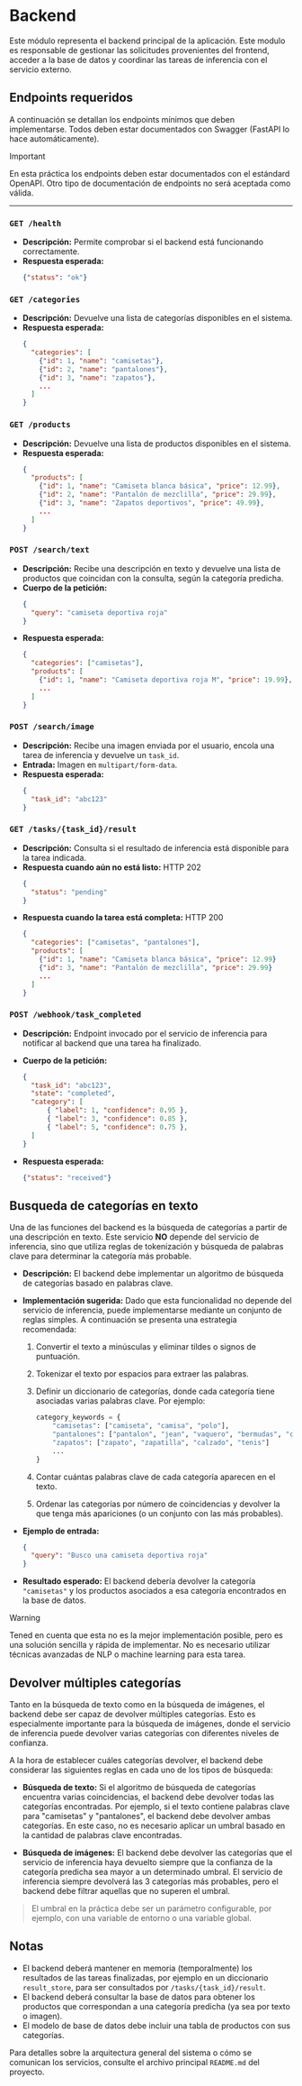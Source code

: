 # Backend

Este módulo representa el backend principal de la aplicación. Este modulo es responsable de gestionar las solicitudes provenientes del frontend, acceder a la base de datos y coordinar las tareas de inferencia con el servicio externo.

## Endpoints requeridos

A continuación se detallan los endpoints mínimos que deben implementarse. Todos deben estar documentados con Swagger (FastAPI lo hace automáticamente).

> [!IMPORTANT]
> En esta práctica los endpoints deben estar documentados con el estándard OpenAPI. Otro tipo de documentación de endpoints no será aceptada como válida.

---

### `GET /health`

- **Descripción:** Permite comprobar si el backend está funcionando correctamente.
- **Respuesta esperada:**
  ```json
  {"status": "ok"}
  ```

### `GET /categories`
- **Descripción:** Devuelve una lista de categorías disponibles en el sistema.
- **Respuesta esperada:**
  ```json
  {
    "categories": [
      {"id": 1, "name": "camisetas"},
      {"id": 2, "name": "pantalones"},
      {"id": 3, "name": "zapatos"},
      ...
    ]
  }
  ```

### `GET /products`
- **Descripción:** Devuelve una lista de productos disponibles en el sistema.
- **Respuesta esperada:**
  ```json
  {
    "products": [
      {"id": 1, "name": "Camiseta blanca básica", "price": 12.99},
      {"id": 2, "name": "Pantalón de mezclilla", "price": 29.99},
      {"id": 3, "name": "Zapatos deportivos", "price": 49.99},
      ...
    ]
  }
  ```

### `POST /search/text`

- **Descripción:** Recibe una descripción en texto y devuelve una lista de productos que coincidan con la consulta, según la categoría predicha.
- **Cuerpo de la petición:**
  ```json
  {
    "query": "camiseta deportiva roja"
  }
  ```
- **Respuesta esperada:**
  ```json
  {
    "categories": ["camisetas"],
    "products": [
      {"id": 1, "name": "Camiseta deportiva roja M", "price": 19.99},
      ...
    ]
  }
  ```


### `POST /search/image`

- **Descripción:** Recibe una imagen enviada por el usuario, encola una tarea de inferencia y devuelve un `task_id`.
- **Entrada:** Imagen en `multipart/form-data`.
- **Respuesta esperada:**
  ```json
  {
    "task_id": "abc123"
  }
  ```


### `GET /tasks/{task_id}/result`

- **Descripción:** Consulta si el resultado de inferencia está disponible para la tarea indicada.
- **Respuesta cuando aún no está listo:** HTTP 202
  ```json
  {
    "status": "pending"
  }
  ```
- **Respuesta cuando la tarea está completa:** HTTP 200
  ```json
  {
    "categories": ["camisetas", "pantalones"],
    "products": [
      {"id": 1, "name": "Camiseta blanca básica", "price": 12.99}
      {"id": 3, "name": "Pantalón de mezclilla", "price": 29.99}
      ...
    ]
  }
  ```


### `POST /webhook/task_completed`

- **Descripción:** Endpoint invocado por el servicio de inferencia para notificar al backend que una tarea ha finalizado.

- **Cuerpo de la petición:**
  ```json
  {
    "task_id": "abc123",
    "state": "completed",
    "category": [
        { "label": 1, "confidence": 0.95 },
        { "label": 3, "confidence": 0.85 },
        { "label": 5, "confidence": 0.75 },
    ]
  }
  ```
- **Respuesta esperada:**
  ```json
  {"status": "received"}
  ```

## Busqueda de categorías en texto

Una de las funciones del backend es la búsqueda de categorías a partir de una descripción en texto. Este servicio **NO** depende del servicio de inferencia, sino que utiliza reglas de tokenización y búsqueda de palabras clave para determinar la categoría más probable.

- **Descripción:** El backend debe implementar un algoritmo de búsqueda de categorías basado en palabras clave.

- **Implementación sugerida:** Dado que esta funcionalidad no depende del servicio de inferencia, puede implementarse mediante un conjunto de reglas simples. A continuación se presenta una estrategia recomendada:
  1. Convertir el texto a minúsculas y eliminar tildes o signos de puntuación.
  2. Tokenizar el texto por espacios para extraer las palabras.
  3. Definir un diccionario de categorías, donde cada categoría tiene asociadas varias palabras clave. Por ejemplo:

     ```python
     category_keywords = {
         "camisetas": ["camiseta", "camisa", "polo"],
         "pantalones": ["pantalon", "jean", "vaquero", "bermudas", "chinos"],
         "zapatos": ["zapato", "zapatilla", "calzado", "tenis"]
         ...
     }
     ```

  4. Contar cuántas palabras clave de cada categoría aparecen en el texto.
  5. Ordenar las categorías por número de coincidencias y devolver la que tenga más apariciones (o un conjunto con las más probables).

- **Ejemplo de entrada:**
  ```json
  {
    "query": "Busco una camiseta deportiva roja"
  }
  ```

- **Resultado esperado:** El backend debería devolver la categoría `"camisetas"` y los productos asociados a esa categoría encontrados en la base de datos.

> [!WARNING]
> Tened en cuenta que esta no es la mejor implementación posible, pero es una solución sencilla y rápida de implementar. No es necesario utilizar técnicas avanzadas de NLP o machine learning para esta tarea.

## Devolver múltiples categorías

Tanto en la búsqueda de texto como en la búsqueda de imágenes, el backend debe ser capaz de devolver múltiples categorías. Esto es especialmente importante para la búsqueda de imágenes, donde el servicio de inferencia puede devolver varias categorías con diferentes niveles de confianza.

A la hora de establecer cuáles categorías devolver, el backend debe considerar las siguientes reglas en cada uno de los tipos de búsqueda:

- **Búsqueda de texto:** Si el algoritmo de búsqueda de categorías encuentra varias coincidencias, el backend debe devolver todas las categorías encontradas. Por ejemplo, si el texto contiene palabras clave para "camisetas" y "pantalones", el backend debe devolver ambas categorías. En este caso, no es necesario aplicar un umbral basado en la cantidad de palabras clave encontradas.

- **Búsqueda de imágenes:** El backend debe devolver las categorías que el servicio de inferencia haya devuelto siempre que la confianza de la categoría predicha sea mayor a un determinado umbral. El servicio de inferencia siempre devolverá las 3 categorías más probables, pero el backend debe filtrar aquellas que no superen el umbral.

> El umbral en la práctica debe ser un parámetro configurable, por ejemplo, con una variable de entorno o una variable global.

## Notas

- El backend deberá mantener en memoria (temporalmente) los resultados de las tareas finalizadas, por ejemplo en un diccionario `result_store`, para ser consultados por `/tasks/{task_id}/result`.
- El backend deberá consultar la base de datos para obtener los productos que correspondan a una categoría predicha (ya sea por texto o imagen).
- El modelo de base de datos debe incluir una tabla de productos con sus categorías.

Para detalles sobre la arquitectura general del sistema o cómo se comunican los servicios, consulte el archivo principal `README.md` del proyecto.